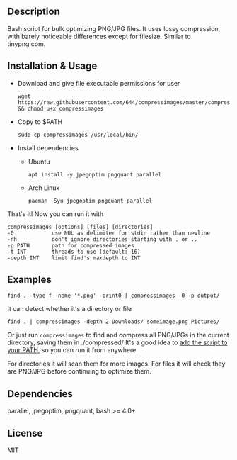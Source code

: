 ## Description
Bash script for bulk optimizing PNG/JPG files. It uses lossy compression, with barely noticeable differences except for filesize. Similar to tinypng.com.

## Installation & Usage
* Download and give file executable permissions for user

      wget https://raw.githubusercontent.com/644/compressimages/master/compressimages && chmod u+x compressimages

* Copy to $PATH
    
      sudo cp compressimages /usr/local/bin/

* Install dependencies

  * Ubuntu
    
        apt install -y jpegoptim pngquant parallel
    
  * Arch Linux

        pacman -Syu jpegoptim pngquant parallel

That's it! Now you can run it with

    compressimages [options] [files] [directories]
    -0            use NUL as delimiter for stdin rather than newline
    -nh           don't ignore directories starting with . or ..
    -p PATH       path for compressed images
    -t INT        threads to use (default: 16)
    -depth INT    limit find's maxdepth to INT

## Examples
    find . -type f -name '*.png' -print0 | compressimages -0 -p output/

It can detect whether it's a directory or file

    find . | compressimages -depth 2 Downloads/ someimage.png Pictures/
    
Or just run `compressimages` to find and compress all PNG/JPGs in the current directory, saving them in ./compressed/
It's a good idea to [add the script to your PATH](https://askubuntu.com/questions/97897/add-bash-script-folder-to-path/97899#97899), so you can run it from anywhere.
    
For directories it will scan them for more images.
For files it will check they are PNG/JPG before continuing to optimize them.

## Dependencies
parallel, jpegoptim, pngquant, bash >= 4.0+

## License
MIT
